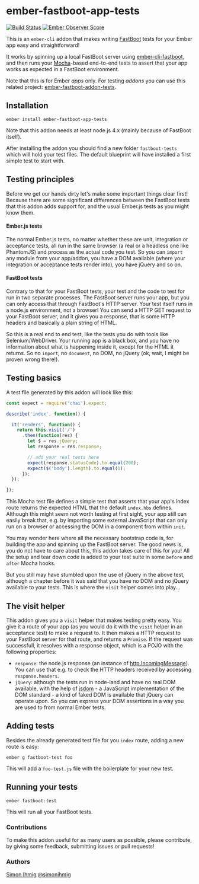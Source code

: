 # ember-fastboot-app-tests

[![Build Status](https://travis-ci.org/kaliber5/ember-fastboot-app-tests.svg?branch=master)](https://travis-ci.org/kaliber5/ember-fastboot-app-tests)
[![Ember Observer Score](https://emberobserver.com/badges/ember-fastboot-app-tests.svg)](https://emberobserver.com/addons/ember-fastboot-app-tests)

This is an `ember-cli` addon that makes writing [FastBoot](https://ember-fastboot.com/) tests for your Ember app easy and straightforward!

It works by spinning up a local FastBoot server using [ember-cli-fastboot](https://github.com/ember-fastboot/ember-cli-fastboot),
and then runs your [Mocha](https://mochajs.org/)-based end-to-end tests to assert that your app works as expected in a FastBoot environment.

Note that this is for Ember *apps* only. For testing *addons* you can use this related project: [ember-fastboot-addon-tests](https://github.com/kaliber5/ember-fastboot-addon-tests).

## Installation

    ember install ember-fastboot-app-tests

Note that this addon needs at least node.js 4.x (mainly because of FastBoot itself).

After installing the addon you should find a new folder `fastboot-tests` which will hold your test files. The default
blueprint will have installed a first simple test to start with.

## Testing principles

Before we get our hands dirty let's make some important things clear first! Because there are some significant differences
between the FastBoot tests that this addon adds support for, and the usual Ember.js tests as you might know them.

#### Ember.js tests

The normal Ember.js tests, no matter whether these are unit, integration or acceptance tests, all run in the same browser
(a real or a headless one like PhantomJS) and process as the actual code you test. So you can `import` any module from your
app/addon, you have a DOM available (where your integration or acceptance tests render into), you have jQuery and so on.

#### FastBoot tests

Contrary to that for your FastBoot tests, your test and the code to test for run in two separate processes. The FastBoot
server runs your app, but you can only access that through FastBoot's HTTP server. Your test itself runs in a node.js 
environment,  not a browser! You can send a HTTP GET request to your FastBoot server, and it gives you a response, that 
is some HTTP headers and basically a plain string of HTML.

So this is a real end to end test, like the tests you do with tools like Selenium/WebDriver. Your running app is a black
box, and you have no information about what is happening inside it, except for the HTML it returns. So no `import`, no
`document`, no DOM, no jQuery (ok, wait, I might be proven wrong there!).

## Testing basics

A test file generated by this addon will look like this:

```js
const expect = require('chai').expect;

describe('index', function() {

  it('renders', function() {
    return this.visit('/')
      .then(function(res) {
        let $ = res.jQuery;
        let response = res.response;

        // add your real tests here
        expect(response.statusCode).to.equal(200);
        expect($('body').length).to.equal(1);
      });
  });

});
```

This Mocha test file defines a simple test that asserts that your app's index route returns the expected HTML that the
default `index.hbs` defines. Although this might seem not worth testing at first sight, your app still can easily break
that, e.g. by importing some external JavaScript that can only run on a browser or accessing the DOM in a component from
within `init`.

You may wonder here where all the necessary bootstrap code is, for building the app and spinning up the FastBoot server. The
good news is, you do not have to care about this, this addon takes care of this for you! All the setup and tear down code is
added to your test suite in some `before` and `after` Mocha hooks.

But you still may have stumbled upon the use of jQuery in the above test, although a chapter before it was said that you have no
DOM and no jQuery available to your tests. This is where the `visit` helper comes into play...

## The visit helper

This addon gives you a `visit` helper that makes testing pretty easy. You give it a route of your app (as you would do it
with the `visit` helper in an acceptance test) to make a request to. It then makes a HTTP request to your FastBoot server
for that route, and returns a `Promise`. If the request was successfull, it resolves with a
response object, which is a POJO with the following properties:

* `response`: the node.js response (an instance of [http.IncomingMessage](https://nodejs.org/api/http.html#http_class_http_incomingmessage)). 
You can use that e.g. to check the HTTP headers received by accessing `response.headers`.
* `jQuery`: although the tests run in node-land and have no real DOM available, with the help of [jsdom](https://github.com/tmpvar/jsdom) - a JavaScript implementation of the DOM standard - a
kind of faked DOM is available that jQuery can operate upon. So you can express your DOM assertions in a way you are used to from normal Ember tests.

## Adding tests

Besides the already generated test file for you `index` route, adding a new route is easy:

    ember g fastboot-test foo

This will add a `foo-test.js` file with the boilerplate for your new test.

## Running your tests

    ember fastboot:test

This will run all your FastBoot tests. 

### Contributions

To make this addon useful for as many users as possible, please contribute, by giving some feedback, submitting issues or pull requests!

### Authors

[Simon Ihmig](https://github.com/simonihmig) [@simonihmig](https://twitter.com/simonihmig)
